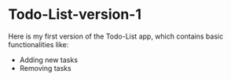 # Todo-List-version-1

Here is my first version of the Todo-List app, which contains basic functionalities like:

- Adding new tasks
- Removing tasks
